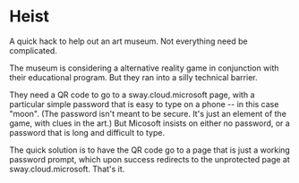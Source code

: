 # Heist

A quick hack to help out an art museum. Not everything need be complicated.

The museum is considering a alternative reality game in conjunction with their educational program. But they ran into a silly technical barrier. 

They need a QR code to go to a sway.cloud.microsoft page, with a particular simple password that is easy to type on a phone -- in this case "moon". 
(The password isn't meant to be secure. It's just an element of the game, with clues in the art.) But Micosoft insists on either no password, or a password that is long and difficult to type.

The quick solution is to have the QR code go to a page that is just a working password prompt, which upon success redirects to the unprotected
page at sway.cloud.microsoft. That's it.
